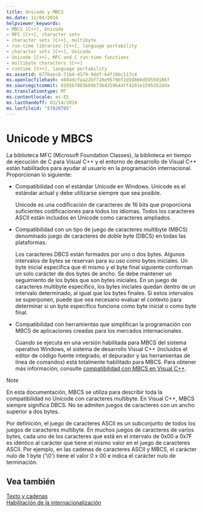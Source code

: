 ```yaml
---
title: Unicode y MBCS
ms.date: 11/04/2016
helpviewer_keywords:
- MBCS [C++], Unicode
- MFC [C++], character sets
- character sets [C++], multibyte
- run-time libraries [C++], language portability
- character sets [C++], Unicode
- Unicode [C++], MFC and C run-time functions
- multibyte characters [C++]
- runtime [C++], language portability
ms.assetid: 677baec6-71b4-4579-94df-64f18bc117c4
ms.openlocfilehash: e884dcfaa22bf720e9579bf2d5d866d595501887
ms.sourcegitcommit: 8105b7003b89b73b4359644ff4281e1595352dda
ms.translationtype: MT
ms.contentlocale: es-ES
ms.lasthandoff: 03/14/2019
ms.locfileid: "57820785"
---
```

# <a name="unicode-and-mbcs"></a>Unicode y MBCS

La biblioteca MFC (Microsoft Foundation Classes), la biblioteca en tiempo de ejecución de C para Visual C++ y el entorno de desarrollo de Visual C++ están habilitados para ayudar al usuario en la programación internacional. Proporcionan lo siguiente:

- Compatibilidad con el estándar Unicode en Windows. Unicode es el estándar actual y debe utilizarse siempre que sea posible.

   Unicode es una codificación de caracteres de 16 bits que proporciona suficientes codificaciones para todos los idiomas. Todos los caracteres ASCII están incluidos en Unicode como caracteres ampliados.

- Compatibilidad con un tipo de juego de caracteres multibyte (MBCS) denominado juego de caracteres de doble byte (DBCS) en todas las plataformas.

   Los caracteres DBCS están formados por uno o dos bytes. Algunos intervalos de bytes se reservan para su uso como bytes iniciales. Un byte inicial especifica que él mismo y el byte final siguiente conforman un solo carácter de dos bytes de ancho. Se debe mantener un seguimiento de los bytes que son bytes iniciales. En un juego de caracteres multibyte específico, los bytes iniciales quedan dentro de un intervalo determinado, al igual que los bytes finales. Si estos intervalos se superponen, puede que sea necesario evaluar el contexto para determinar si un byte específico funciona como byte inicial o como byte final.

- Compatibilidad con herramientas que simplifican la programación con MBCS de aplicaciones creadas para los mercados internacionales.

   Cuando se ejecuta en una versión habilitada para MBCS del sistema operativo Windows, el sistema de desarrollo Visual C++ (incluidos el editor de código fuente integrado, el depurador y las herramientas de línea de comandos) está totalmente habilitado para MBCS. Para obtener más información, consulte [compatibilidad con MBCS en Visual C++](../text/mbcs-support-in-visual-cpp.md).

> [!NOTE]
>  En esta documentación, MBCS se utiliza para describir toda la compatibilidad no Unicode con caracteres multibyte. En Visual C++, MBCS siempre significa DBCS. No se admiten juegos de caracteres con un ancho superior a dos bytes.

Por definición, el juego de caracteres ASCII es un subconjunto de todos los juegos de caracteres multibyte. En muchos juegos de caracteres de varios bytes, cada uno de los caracteres que está en el intervalo de 0x00 a 0x7F es idéntico al carácter que tiene el mismo valor en el juego de caracteres ASCII. Por ejemplo, en las cadenas de caracteres ASCII y MBCS, el carácter nulo de 1 byte ('\0') tiene el valor 0 x 00 e indica el carácter nulo de terminación.

## <a name="see-also"></a>Vea también

[Texto y cadenas](../text/text-and-strings-in-visual-cpp.md)<br/>
[Habilitación de la internacionalización](../text/international-enabling.md)
